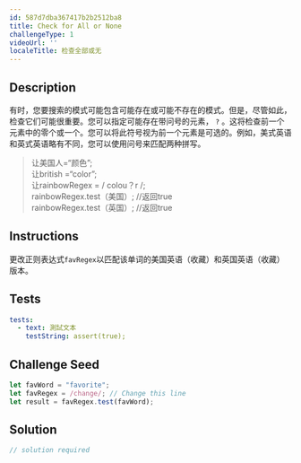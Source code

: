 ```yaml
---
id: 587d7dba367417b2b2512ba8
title: Check for All or None
challengeType: 1
videoUrl: ''
localeTitle: 检查全部或无
---
```


## Description
<section id="description">有时，您要搜索的模式可能包含可能存在或可能不存在的模式。但是，尽管如此，检查它们可能很重要。您可以指定可能存在带问号的元素， <code>?</code> 。这将检查前一个元素中的零个或一个。您可以将此符号视为前一个元素是可选的。例如，美式英语和英式英语略有不同，您可以使用问号来匹配两种拼写。 <blockquote>让美国人=“颜色”; <br>让british =“color”; <br>让rainbowRegex = / colou？r /; <br> rainbowRegex.test（美国）; //返回true <br> rainbowRegex.test（英国）; //返回true </blockquote></section>

## Instructions
<section id="instructions">更改正则表达式<code>favRegex</code>以匹配该单词的美国英语（收藏）和英国英语（收藏）版本。 </section>

## Tests
<section id='tests'>

```yml
tests:
  - text: 測試文本
    testString: assert(true);

```

</section>

## Challenge Seed
<section id='challengeSeed'>

<div id='js-seed'>

```js
let favWord = "favorite";
let favRegex = /change/; // Change this line
let result = favRegex.test(favWord);

```

</div>



</section>

## Solution
<section id='solution'>

```js
// solution required
```
</section>
